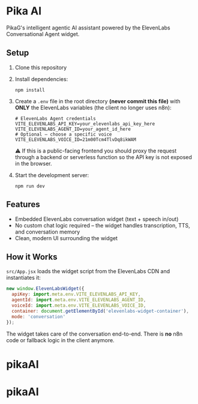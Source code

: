 # Pika AI

PikaG's intelligent agentic AI assistant powered by the ElevenLabs Conversational Agent widget.

## Setup

1. Clone this repository
2. Install dependencies:
   ```
   npm install
   ```
3. Create a `.env` file in the root directory **(never commit this file)** with **ONLY** the ElevenLabs variables (the client no longer uses n8n):
   ```
   # ElevenLabs Agent credentials
   VITE_ELEVENLABS_API_KEY=your_elevenlabs_api_key_here
   VITE_ELEVENLABS_AGENT_ID=your_agent_id_here
   # Optional – choose a specific voice
   VITE_ELEVENLABS_VOICE_ID=21m00Tcm4TlvDq8ikWAM
   ```
   ⚠️  If this is a public-facing frontend you should proxy the request through a backend or serverless function so the API key is not exposed in the browser.

4. Start the development server:
   ```
   npm run dev
   ```

## Features

- Embedded ElevenLabs conversation widget (text + speech in/out)
- No custom chat logic required – the widget handles transcription, TTS, and conversation memory
- Clean, modern UI surrounding the widget

## How it Works

`src/App.jsx` loads the widget script from the ElevenLabs CDN and instantiates it:

```js
new window.ElevenLabsWidget({
  apiKey: import.meta.env.VITE_ELEVENLABS_API_KEY,
  agentId: import.meta.env.VITE_ELEVENLABS_AGENT_ID,
  voiceId: import.meta.env.VITE_ELEVENLABS_VOICE_ID,
  container: document.getElementById('elevenlabs-widget-container'),
  mode: 'conversation'
});
```

The widget takes care of the conversation end-to-end. There is **no** n8n code or fallback logic in the client anymore.
# pikaAI
# pikaAI

